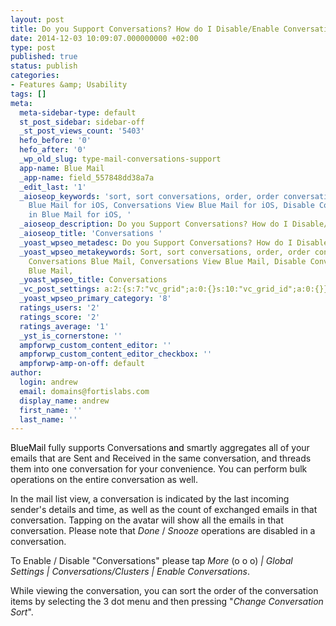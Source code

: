 ```yaml
---
layout: post
title: Do you Support Conversations? How do I Disable/Enable Conversations?
date: 2014-12-03 10:09:07.000000000 +02:00
type: post
published: true
status: publish
categories:
- Features &amp; Usability
tags: []
meta:
  meta-sidebar-type: default
  st_post_sidebar: sidebar-off
  _st_post_views_count: '5403'
  hefo_before: '0'
  hefo_after: '0'
  _wp_old_slug: type-mail-conversations-support
  app-name: Blue Mail
  _app-name: field_557848dd38a7a
  _edit_last: '1'
  _aioseop_keywords: 'sort, sort conversations, order, order conversations, Conversations
    Blue Mail for iOS, Conversations View Blue Mail for iOS, Disable Conversations
    in Blue Mail for iOS, '
  _aioseop_description: Do you Support Conversations? How do I Disable/Enable Conversations?
  _aioseop_title: 'Conversations '
  _yoast_wpseo_metadesc: Do you Support Conversations? How do I Disable/Enable Conversations?
  _yoast_wpseo_metakeywords: Sort, sort conversations, order, order conversations,
    Conversations Blue Mail, Conversations View Blue Mail, Disable Conversations in
    Blue Mail,
  _yoast_wpseo_title: Conversations
  _vc_post_settings: a:2:{s:7:"vc_grid";a:0:{}s:10:"vc_grid_id";a:0:{}}
  _yoast_wpseo_primary_category: '8'
  ratings_users: '2'
  ratings_score: '2'
  ratings_average: '1'
  _yst_is_cornerstone: ''
  ampforwp_custom_content_editor: ''
  ampforwp_custom_content_editor_checkbox: ''
  ampforwp-amp-on-off: default
author:
  login: andrew
  email: domains@fortislabs.com
  display_name: andrew
  first_name: ''
  last_name: ''
---
```

<p class="p1"><span class="s1"><span style="color: #008ffe;"><span style="color: #000000;">BlueMail</span> </span>fully supports Conversations<span style="color: #000000;"><b> </b>and</span> smartly aggregates all of your emails that are Sent and Received in the same conversation, and threads them into one conversation for your convenience. You can perform bulk operations on the entire conversation as well.</span></p>
<p class="p1"><span class="s1">In the mail list view, a conversation is indicated by the last incoming sender's details and time, as well as the count of exchanged emails in that conversation. Tapping on the avatar will show all the emails in that conversation. Please note that <em>Done</em> / <em>Snooze</em> operations are disabled in a conversation.</span></p>
<p class="p1"><span class="s1">To Enable / Disable "Conversations" please tap <em>More </em>(o o o)<em> | Global Settings |</em> <em>Conversations/Clusters | </em><em>Enable Conversations</em>.</span></p>
<p class="p1">While viewing the conversation, you can sort the order of the conversation items by selecting the 3 dot menu and then pressing "<em>Change Conversation Sort</em>".</p>
